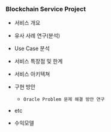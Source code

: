### Blockchain Service Project

- 서비스 개요
- 유사 사례 연구(분석)
- Use Case 분석
- 서비스 특장점 및 한계
- 서비스 아키텍쳐
- 구현 방안
  - `Oracle Problem 문제 해결 방안 연구`

- etc
- 수익모델
